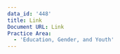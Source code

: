 ```yaml
---
data_id: '448'
title: Link
Document URL: Link
Practice Area:
  - 'Education, Gender, and Youth'
---
```

